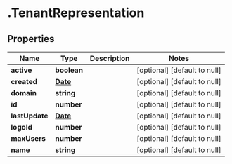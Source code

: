 # .TenantRepresentation

## Properties
Name | Type | Description | Notes
------------ | ------------- | ------------- | -------------
**active** | **boolean** |  | [optional] [default to null]
**created** | [**Date**](Date.md) |  | [optional] [default to null]
**domain** | **string** |  | [optional] [default to null]
**id** | **number** |  | [optional] [default to null]
**lastUpdate** | [**Date**](Date.md) |  | [optional] [default to null]
**logoId** | **number** |  | [optional] [default to null]
**maxUsers** | **number** |  | [optional] [default to null]
**name** | **string** |  | [optional] [default to null]


